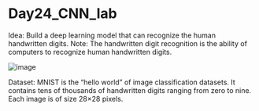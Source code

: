# Day24_CNN_lab

Idea: 
Build a deep learning model that can recognize the human handwritten digits.
Note:
The handwritten digit recognition is the ability of computers to recognize human handwritten digits. 


![image](https://user-images.githubusercontent.com/87912604/204766230-57dd7858-18e3-46fd-ae5b-848d8622f071.png)


Dataset:
MNIST is the “hello world” of image classification datasets. 
It contains tens of thousands of handwritten digits ranging from zero to nine. 
Each image is of size 28×28 pixels.


